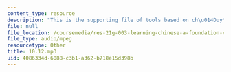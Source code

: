 ```yaml
---
content_type: resource
description: "This is the supporting file of tools based on ch\u014Duy\u0101n smoking."
file: null
file_location: /coursemedia/res-21g-003-learning-chinese-a-foundation-course-in-mandarin-spring-2011/4086334d6088c3b1a362b718e15d398b_10.12.mp3
file_type: audio/mpeg
resourcetype: Other
title: 10.12.mp3
uid: 4086334d-6088-c3b1-a362-b718e15d398b
---
```

